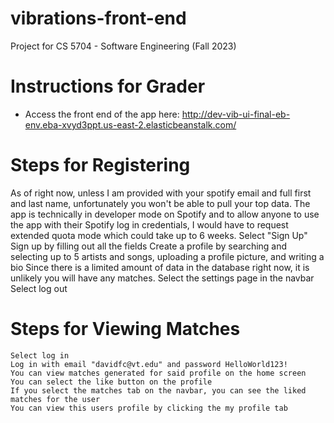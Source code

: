 # vibrations-front-end
Project for CS 5704 - Software Engineering (Fall 2023)

# Instructions for Grader
- Access the front end of the app here: http://dev-vib-ui-final-eb-env.eba-xvyd3ppt.us-east-2.elasticbeanstalk.com/ 
# Steps for Registering
As of right now, unless I am provided with your spotify email and full first and last name, unfortunately you won't be able to pull your top data. The app is technically in developer mode on Spotify and to allow anyone to use the app with their Spotify log in credentials, I would have to request extended quota mode which could take up to 6 weeks. 
  Select "Sign Up"
  Sign up by filling out all the fields
  Create a profile by searching and selecting up to 5 artists and songs, uploading a profile picture, and writing a bio
      Since there is a limited amount of data in the database right now, it is unlikely you will have any matches. 
  Select the settings page in the navbar
  Select log out

# Steps for Viewing Matches
    Select log in
    Log in with email "davidfc@vt.edu" and password HelloWorld123!
    You can view matches generated for said profile on the home screen
    You can select the like button on the profile
    If you select the matches tab on the navbar, you can see the liked matches for the user
    You can view this users profile by clicking the my profile tab
